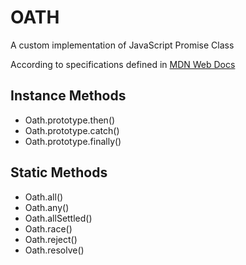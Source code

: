 # OATH
A custom implementation of JavaScript Promise Class

According to specifications defined in [MDN Web Docs](https://developer.mozilla.org/en-US/docs/Web/JavaScript/Reference/Global_Objects/Promise)

## Instance Methods
- Oath.prototype.then()
- Oath.prototype.catch()
- Oath.prototype.finally()

## Static Methods
- Oath.all()
- Oath.any()
- Oath.allSettled()
- Oath.race()
- Oath.reject()
- Oath.resolve()

